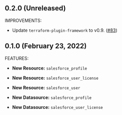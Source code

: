 ## 0.2.0 (Unreleased)

IMPROVEMENTS:

* Update `terraform-plugin-framework` to v0.9. ([#83](https://github.com/hashicorp/terraform-provider-salesforce/pull/83))

## 0.1.0 (February 23, 2022)

FEATURES:

* **New Resource:** `salesforce_profile`
* **New Resource:** `salesforce_user_license`
* **New Resource:** `salesforce_user`

* **New Datasource:**   `salesforce_profile` 
* **New Datasource:**   `salesforce_user_license`
